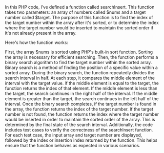 In this PHP code, I've defined a function called searchInsert. This function takes two parameters: an array of numbers called $nums and a target number called $target. The purpose of this function is to find the index of the target number within the array after it's sorted, or to determine the index where the target number would be inserted to maintain the sorted order if it's not already present in the array.

Here's how the function works:

First, the array $nums is sorted using PHP's built-in sort function. Sorting the array is necessary for efficient searching.
Then, the function performs a binary search algorithm to find the target number within the sorted array. Binary search is a method of finding the position of a specific value within a sorted array.
During the binary search, the function repeatedly divides the search interval in half. At each step, it compares the middle element of the interval with the target value.
If the middle element is equal to the target, the function returns the index of that element.
If the middle element is less than the target, the search continues in the right half of the interval. If the middle element is greater than the target, the search continues in the left half of the interval.
Once the binary search completes, if the target number is found in the array, the function returns the index of the target number.
If the target number is not found, the function returns the index where the target number would be inserted in order to maintain the sorted order of the array. This is determined by the final state of the search interval.
Additionally, the code includes test cases to verify the correctness of the searchInsert function. For each test case, the input array and target number are displayed, followed by the index or insertion index returned by the function. This helps ensure that the function behaves as expected in various scenarios.
